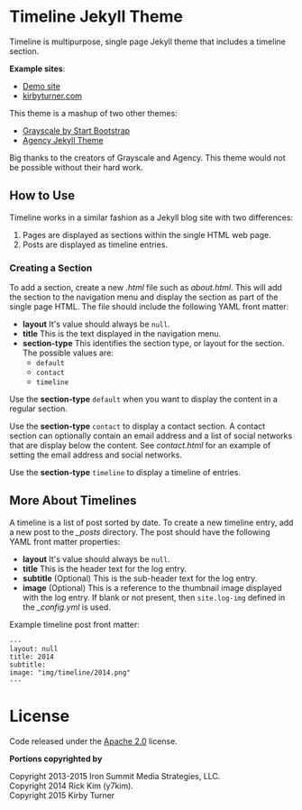 # Timeline Jekyll Theme

Timeline is multipurpose, single page Jekyll theme that includes a timeline section. 

**Example sites**:

- [Demo site](http://kirbyt.github.io/timeline-jekyll-theme)
- [kirbyturner.com](http://www.kirbyturner.com)

This theme is a mashup of two other themes:

- [Grayscale by Start Bootstrap](https://github.com/IronSummitMedia/startbootstrap-grayscale)
- [Agency Jekyll Theme](https://github.com/y7kim/agency-jekyll-theme)

Big thanks to the creators of Grayscale and Agency. This theme would not be possible without their hard work.

## How to Use

Timeline works in a similar fashion as a Jekyll blog site with two differences:

1. Pages are displayed as sections within the single HTML web page.
2. Posts are displayed as timeline entries.

### Creating a Section

To add a section, create a new *.html* file such as *about.html*. This will add the section to the navigation menu and display the section as part of the single page HTML. The file should include the following YAML front matter:

- **layout** It's value should always be `null`.
- **title** This is the text displayed in the navigation menu.
- **section-type** This identifies the section type, or layout for the section. The possible values are:
    + `default`
    + `contact`
    + `timeline`

Use the **section-type** `default` when you want to display the content in a regular section.

Use the **section-type** `contact` to display a contact section. A contact section can optionally contain an email address and a list of social networks that are display below the content. See *contact.html* for an example of setting the email address and social networks.

Use the **section-type** `timeline` to display a timeline of entries. 

## More About Timelines

A timeline is a list of post sorted by date. To create a new timeline entry, add a new post to the *_posts* directory. The post should have the following YAML front matter properties:

- **layout** It's value should always be `null`.
- **title** This is the header text for the log entry.
- **subtitle** (Optional) This is the sub-header text for the log entry.
- **image** (Optional) This is a reference to the thumbnail image displayed with the log entry. If blank or not present, then `site.log-img` defined in the *_config.yml* is used.

Example timeline post front matter:

```
---
layout: null
title: 2014
subtitle:
image: "img/timeline/2014.png"
---
```

# License

Code released under the [Apache 2.0][license] license.

**Portions copyrighted by**

Copyright 2013-2015 Iron Summit Media Strategies, LLC.  
Copyright 2014 Rick Kim (y7kim).  
Copyright 2015 Kirby Turner

[license]: https://github.com/kirbyt/timeline-jekyll-theme/blob/master/LICENSE
